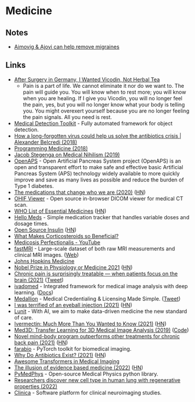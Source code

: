 # Medicine

## Notes

- [Aimovig & Ajovi can help remove migraines](https://twitter.com/olgaserhi/status/1453765604217790470)

## Links

- [After Surgery in Germany, I Wanted Vicodin, Not Herbal Tea](https://www.nytimes.com/2018/01/27/opinion/sunday/surgery-germany-vicodin.html)
  - Pain is a part of life. We cannot eliminate it nor do we want to. The pain will guide you. You will know when to rest more; you will know when you are healing. If I give you Vicodin, you will no longer feel the pain, yes, but you will no longer know what your body is telling you. You might overexert yourself because you are no longer feeling the pain signals. All you need is rest.
- [Medical Detection Toolkit](https://github.com/pfjaeger/medicaldetectiontoolkit) - Fully automated framework for object detection.
- [How a long-forgotten virus could help us solve the antibiotics crisis | Alexander Belcredi (2018)](https://www.youtube.com/watch?v=tFfYh9THuGo)
- [Programming Medicine (2018)](https://www.youtube.com/watch?v=KjhXFLA_OlQ)
- [Jacob Stegenga on Medical Nihilism (2019)](https://overcast.fm/+JA5NqHM)
- [OpenAPS](https://openaps.org/) - Open Artificial Pancreas System project (OpenAPS) is an open and transparent effort to make safe and effective basic Artificial Pancreas System (APS) technology widely available to more quickly improve and save as many lives as possible and reduce the burden of Type 1 diabetes.
- [The medications that change who we are (2020)](https://www.bbc.com/future/article/20200108-the-medications-that-change-who-we-are) ([HN](https://news.ycombinator.com/item?id=22019202))
- [OHIF Viewer](https://viewer.ohif.org/) - Open source in-browser DICOM viewer for medical CT scan.
- [WHO List of Essential Medicines](https://list.essentialmeds.org/) ([HN](https://news.ycombinator.com/item?id=27136775))
- [Hello Meds](https://hellocode.co/meds/) - Simple medication tracker that handles variable doses and dosage times.
- [Open Source Insulin](https://openinsulin.org/) ([HN](https://news.ycombinator.com/item?id=27853739))
- [What Makes Corticosteroids so Beneficial?](https://www.youtube.com/watch?v=LuLNsDJGhvw)
- [Medicosis Perfectionalis - YouTube](https://www.youtube.com/channel/UCl-J-ovSJhA3or73Q2uVpow)
- [fastMRI](https://github.com/facebookresearch/fastMRI) - Large-scale dataset of both raw MRI measurements and clinical MRI images. ([Web](https://fastmri.org/))
- [Johns Hopkins Medicine](https://www.hopkinsmedicine.org/)
- [Nobel Prize in Physiology or Medicine 2021](https://www.nobelprize.org/prizes/medicine/2021/press-release/) ([HN](https://news.ycombinator.com/item?id=28745101))
- [Chronic pain is surprisingly treatable — when patients focus on the brain (2021)](https://www.washingtonpost.com/s/outlook/2021/10/15/chronic-pain-brain-plasticity/) ([Tweet](https://twitter.com/AllenDowney/status/1450200820528689162?s=20))
- [ivadomed](https://github.com/ivadomed/ivadomed) - Integrated framework for medical image analysis with deep learning. ([Docs](https://ivadomed.org/))
- [Medallion](https://medallion.co/) - Medical Credentialing & Licensing Made Simple. ([Tweet](https://twitter.com/andrew__reed/status/1455902525337452550))
- [I was terrified of an eyeball injection (2021)](https://www.ctrl.blog/entry/eyeball-fright.html) ([HN](https://news.ycombinator.com/item?id=29104527))
- [Lunit](https://www.lunit.io/en) - With AI, we aim to make data-driven medicine the new standard of care.
- [Ivermectin: Much More Than You Wanted to Know (2021)](https://astralcodexten.substack.com/p/ivermectin-much-more-than-you-wanted) ([HN](https://news.ycombinator.com/item?id=29249686))
- [Med3D: Transfer Learning for 3D Medical Image Analysis (2019)](https://arxiv.org/abs/1904.00625) ([Code](https://github.com/Tencent/MedicalNet))
- [Novel mind-body program outperforms other treatments for chronic back pain (2021)](https://www.bidmc.org/about-bidmc/news/2021/09/researchers-mind-body-program-outperforms-other-chronic-back-pain-treatment) ([HN](https://news.ycombinator.com/item?id=29357009))
- [farabio](https://github.com/tuttelikz/farabio) - PyTorch toolkit for biomedical imaging.
- [Why Do Antibiotics Exist? (2021)](https://journals.asm.org/doi/10.1128/mBio.01966-21) ([HN](https://news.ycombinator.com/item?id=29489010))
- [Awesome Transformers in Medical Imaging](https://github.com/fahadshamshad/awesome-transformers-in-medical-imaging)
- [The illusion of evidence based medicine (2022)](https://www.bmj.com/content/376/bmj.o702) ([HN](https://news.ycombinator.com/item?id=30793352))
- [PyMedPhys](https://github.com/pymedphys/pymedphys) - Open-source Medical Physics python library.
- [Researchers discover new cell type in human lung with regenerative properties (2022)](https://news.ycombinator.com/item?id=31053044)
- [Clinica](https://github.com/aramis-lab/clinica) - Software platform for clinical neuroimaging studies.
